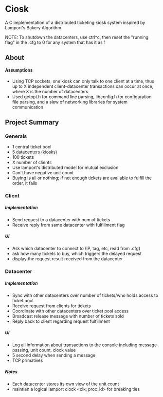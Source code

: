 # Ciosk
A C implementation of a distributed ticketing kiosk system inspired by Lamport's Bakery Algorithm

NOTE: To shutdown the datacenters, use ctrl^c, then reset the "running flag" in the .cfg to 0 for any system that has it as 1

## About
#### Assumptions
- Using TCP sockets, one kiosk can only talk to one client at a time, thus up to X independent client-datacenter transactions can occur at once, where X is the number of datacenters
- Used getopt.h for command line parsing, libconfig.h for configuration file parsing, and a slew of networking libraries for system communication

## Project Summary
### Generals
- 1 central ticket pool
- 5 datacenters (kiosks)
- 100 tickets
- X number of clients
- Use lamport's distributed model for mutual exclusion
- Can't have negative unit count
- Buying is all or nothing; if not enough tickets are available to fulfill the order, it fails

### Client
##### Implementation
- Send request to a datacenter with num of tickets
- Receive reply from same datacenter with fulfillment flag
##### UI
- Ask which datacenter to connect to (IP, tag, etc, read from .cfg)
- ask how many tickets to buy, which triggers the delayed request
- display the request result received from the datacenter

### Datacenter
##### Implementation
- Sync with other datacenters over number of tickets/who holds access to ticket pool
- Receive request from clients for tickets
- Coordinate with other datacenters over ticket pool access
- Broadcast release message with number of tickets sold
- Reply back to client regarding request fulfillment
##### UI
- Log all information about transactions to the console including message passing, unit count, clock value
- 5 second delay when sending a message
- TCP primatives
##### Notes
- Each datacenter stores its own view of the unit count
- maintian a logical lamport clock <clk, proc_id> for breaking ties